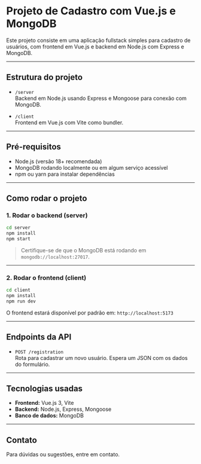 # Projeto de Cadastro com Vue.js e MongoDB

Este projeto consiste em uma aplicação fullstack simples para cadastro de usuários, com frontend em Vue.js e backend em Node.js com Express e MongoDB.

---

## Estrutura do projeto

- `/server`  
  Backend em Node.js usando Express e Mongoose para conexão com MongoDB.

- `/client`  
  Frontend em Vue.js com Vite como bundler.

---

## Pré-requisitos

- Node.js (versão 18+ recomendada)
- MongoDB rodando localmente ou em algum serviço acessível
- npm ou yarn para instalar dependências

---

## Como rodar o projeto

### 1. Rodar o backend (server)

```bash
cd server
npm install
npm start
```

> Certifique-se de que o MongoDB está rodando em `mongodb://localhost:27017`.

---

### 2. Rodar o frontend (client)

```bash
cd client
npm install
npm run dev
```

O frontend estará disponível por padrão em: `http://localhost:5173`

---

## Endpoints da API

- `POST /registration`  
  Rota para cadastrar um novo usuário. Espera um JSON com os dados do formulário.

---

## Tecnologias usadas

- **Frontend:** Vue.js 3, Vite  
- **Backend:** Node.js, Express, Mongoose  
- **Banco de dados:** MongoDB  

---

## Contato

Para dúvidas ou sugestões, entre em contato.
